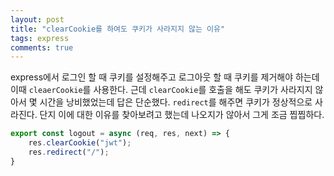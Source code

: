 ```yaml
---
layout: post
title: "clearCookie를 하여도 쿠키가 사라지지 않는 이유"
tags: express
comments: true
---
```


express에서 로그인 할 때 쿠키를 설정해주고 로그아웃 할 때 쿠키를 제거해야 하는데
이때 `cleaerCookie`를 사용한다. 근데 `clearCookie`를 호출을 해도 쿠키가 사라지지 않아서
몇 시간을 낭비했었는데 답은 단순했다. `redirect`를 해주면 쿠키가 정상적으로 사라진다.
단지 이에 대한 이유를 찾아보려고 했는데 나오지가 않아서 그게 조금 찝찝하다.

```javascript
export const logout = async (req, res, next) => {
    res.clearCookie("jwt");
    res.redirect("/");
}
```